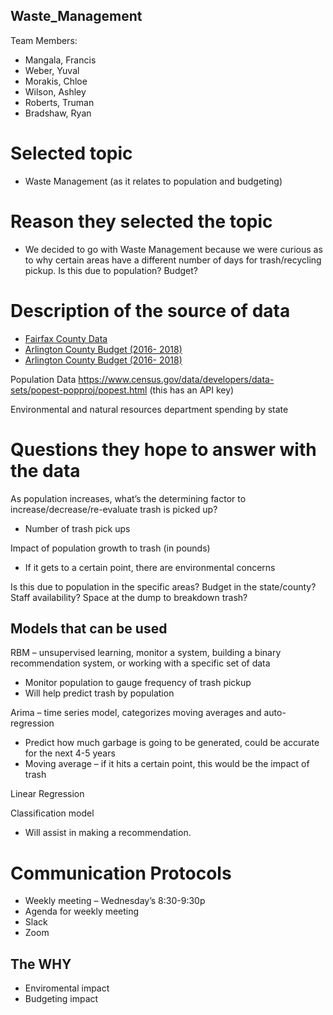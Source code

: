 ## Waste_Management

Team Members:
- Mangala, Francis
- Weber, Yuval
- Morakis, Chloe
- Wilson, Ashley
- Roberts, Truman
- Bradshaw, Ryan

# Selected topic
- Waste Management (as it relates to population and budgeting)

# Reason they selected the topic
- We decided to go with Waste Management because we were curious as to why certain areas have a different number of days for trash/recycling pickup. Is this due to population? Budget? 

# Description of the source of data
- [Fairfax County Data](https://www.fairfaxcounty.gov/budget/sites/budget/files/assets/documents/fy2021/adopted/volume2/solid-waste-overview.pdf)
- [Arlington County Budget (2016- 2018)](https://budget.arlingtonva.us/wp-content/uploads/sites/18/2017/06/21.-FY18A-Environmental-Services.pdf)
- [Arlington County Budget (2016- 2018)](https://arlingtonva.s3.amazonaws.com/wp-content/uploads/sites/18/2020/02/FY-21-Proposed-All-in-one-02242020.pdf)

Population Data
https://www.census.gov/data/developers/data-sets/popest-popproj/popest.html (this has an API key)

Environmental and natural resources department spending by state

# Questions they hope to answer with the data
As population increases, what’s the determining factor to increase/decrease/re-evaluate trash is picked up?
- Number of trash pick ups

Impact of population growth to trash (in pounds) 
- If it gets to a certain point, there are environmental concerns

Is this due to population in the specific areas? 
Budget in the state/county? 
Staff availability?
Space at the dump to breakdown trash?

## Models that can be used
RBM – unsupervised learning, monitor a system, building a binary recommendation system, or working with a specific set of data
- Monitor population to gauge frequency of trash pickup
- Will help predict trash by population

Arima – time series model, categorizes moving averages and auto-regression
- Predict how much garbage is going to be generated, could be accurate for the next 4-5 years
- Moving average – if it hits a certain point, this would be the impact of trash 

Linear Regression

Classification model 
- Will assist in making a recommendation.

# Communication Protocols
- Weekly meeting – Wednesday’s 8:30-9:30p
- Agenda for weekly meeting
- Slack
- Zoom

## The WHY
- Enviromental impact
- Budgeting impact

